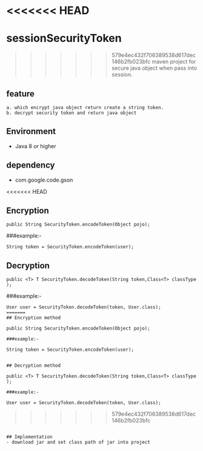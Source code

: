 <<<<<<< HEAD
=======
# sessionSecurityToken

>>>>>>> 579e4ec432f706389538d617dec146b2fb023bfc
maven project for secure java object when pass into session.

## feature
	a. which encrypt java object return create a string token.
	b. decrypt security token and return java object

## Environment
- Java 8 or higher

## dependency
- com.google.code.gson

<<<<<<< HEAD
## Encryption
```
public String SecurityToken.encodeToken(Object pojo);
```
###example:-
```
String token = SecurityToken.encodeToken(user);
```


## Decryption
```
public <T> T SecurityToken.decodeToken(String token,Class<T> classType );
```
###example:-
```
User user = SecurityToken.decodeToken(token, User.class);
=======
## Encryption method
```
	public String SecurityToken.encodeToken(Object pojo);
```
###example:-
```
	String token = SecurityToken.encodeToken(user);
```

## Decryption method
```
	public <T> T SecurityToken.decodeToken(String token,Class<T> classType );
```
###example:-
```
	User user = SecurityToken.decodeToken(token, User.class);
>>>>>>> 579e4ec432f706389538d617dec146b2fb023bfc
```

## Implementation
- download jar and set class path of jar into project


